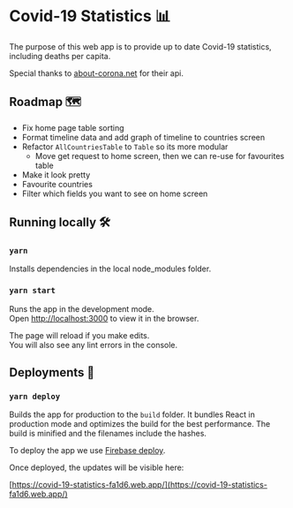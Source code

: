 # Covid-19 Statistics 📊

The purpose of this web app is to provide up to date Covid-19 statistics, including deaths per capita.

Special thanks to [about-corona.net](https://about-corona.net/documentation) for their api.

## Roadmap 🗺️

- Fix home page table sorting
- Format timeline data and add graph of timeline to countries screen
- Refactor `AllCountriesTable` to `Table` so its more modular
  - Move get request to home screen, then we can re-use for favourites table
- Make it look pretty
- Favourite countries
- Filter which fields you want to see on home screen

## Running locally 🛠️

### `yarn`

Installs dependencies in the local node_modules folder.

### `yarn start`

Runs the app in the development mode.<br />
Open [http://localhost:3000](http://localhost:3000) to view it in the browser.

The page will reload if you make edits.<br />
You will also see any lint errors in the console.

## Deployments 🚀

### `yarn deploy`

Builds the app for production to the `build` folder. It bundles React in production mode and optimizes the build for the best performance. The build is minified and the filenames include the hashes.

To deploy the app we use [Firebase deploy](https://firebase.google.com/docs/hosting/deploying).

Once deployed, the updates will be visible here:

[https://covid-19-statistics-fa1d6.web.app/](https://covid-19-statistics-fa1d6.web.app/)
